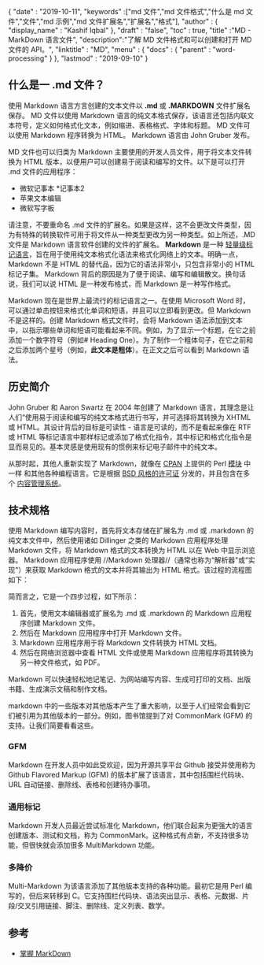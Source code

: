 {
  "date" : "2019-10-11",
  "keywords" :["md 文件","md 文件格式","什么是 md 文件","文件","md 示例","md 文件扩展名","扩展名","格式"],
  "author" : {
    "display_name" : "Kashif Iqbal"
},
  "draft" : "false",
  "toc" : true,
  "title" :"MD - MarkDown 语言文件",
  "description":"了解 MD 文件格式和可以创建和打开 MD 文件的 API。",
  "linktitle" : "MD",
  "menu" : {
    "docs" : {
      "parent" : "word-processing"
}
},
  "lastmod" : "2019-09-10"
}

## 什么是一 .md 文件？

使用 Markdown 语言方言创建的文本文件以 **.md** 或 **.MARKDOWN** 文件扩展名保存。 MD 文件以使用 Markdown 语言的纯文本格式保存，该语言还包括内联文本符号，定义如何格式化文本，例如缩进、表格格式、字体和标题。 MD 文件可以使用 Markdown 程序转换为 HTML。 Markdown 语言由 John Gruber 发布。

MD 文件也可以归类为 Markdown 主要使用的开发人员文件，用于将文本文件转换为 HTML 版本，以便用户可以创建易于阅读和编写的文件。以下是可以打开 .md 文件的应用程序：

* 微软记事本
*记事本2
* 苹果文本编辑
* 微软写字板

请注意，不要重命名 .md 文件的扩展名。如果是这样，这不会更改文件类型，因为有特殊的转换软件可用于将文件从一种类型更改为另一种类型。如上所述，.MD 文件是 Markdown 语言软件创建的文件的扩展名。 **Markdown** 是一种 [轻量级标记语言](https://en.wikipedia.org/wiki/Lightweight_markup_language)，旨在用于使用纯文本格式化语法来格式化网络上的文本。明确一点，Markdown 不是 HTML 的替代品，因为它的语法非常小，只包含非常小的 HTML 标记子集。 Markdown 背后的原因是为了便于阅读、编写和编辑散文。换句话说，我们可以说 HTML 是一种发布格式，而 Markdown 是一种写作格式。

Markdown 现在是世界上最流行的标记语言之一。在使用 Microsoft Word 时，可以通过单击按钮来格式化单词和短语，并且可以立即看到更改。但 Markdown 不是这样的。创建 Markdown 格式文件时，会将 Markdown 语法添加到文本中，以指示哪些单词和短语可能看起来不同。例如，为了显示一个标题，在它之前添加一个数字符号（例如# Heading One）。为了制作一个粗体句子，在它之前和之后添加两个星号（例如，**此文本是粗体**）。在正文之后可以看到 Markdown 语法。

## 历史简介

John Gruber 和 Aaron Swartz 在 2004 年创建了 Markdown 语言，其理念是让人们“使用易于阅读和编写的纯文本格式进行书写，并可选择将其转换为 XHTML 或 HTML。其设计背后的目标是可读性 - 语言是可读的，而不是看起来像在 RTF 或 HTML 等标记语言中那样标记或添加了格式化指令，其中标记和格式化指令是显而易见的。基本灵感是使用现有的惯例来标记电子邮件中的纯文本。

从那时起，其他人重新实现了 Markdown，就像在 [CPAN](https://en.wikipedia.org/wiki/CPAN) 上提供的 Perl [模块](https://en.wikipedia.org/wiki/Modular_programming) 中一样 和其他各种编程语言。它是根据 [BSD 风格的许可证](https://en.wikipedia.org/wiki/BSD_license) 分发的，并且包含在多个 [内容管理系统](https://en.wikipedia.org/wiki/Content_management_system)。

## 技术规格

使用 Markdown 编写内容时，首先将文本存储在扩展名为 .md 或 .markdown 的纯文本文件中，然后使用诸如 Dillinger 之类的 Markdown 应用程序处理 Markdown 文件，将 Markdown 格式的文本转换为 HTML 以在 Web 中显示浏览器。 Markdown 应用程序使用 //Markdown 处理器//（通常也称为“解析器"或“实现"）来获取 Markdown 格式的文本并将其输出为 HTML 格式。该过程的流程图如下：

简而言之，它是一个四步过程，如下所示：

1. 首先，使用文本编辑器或扩展名为 .md 或 .markdown 的 Markdown 应用程序创建 Markdown 文件。
1. 然后在 Markdown 应用程序中打开 Markdown 文件。
1. Markdown 应用程序用于将 Markdown 文件转换为 HTML 文档。
1. 然后在网络浏览器中查看 HTML 文件或使用 Markdown 应用程序将其转换为另一种文件格式，如 PDF。

Markdown 可以快速轻松地记笔记、为网站编写内容、生成可打印的文档、出版书籍、生成演示文稿和制作文档。

markdown 中的一些版本对其他版本产生了重大影响，以至于人们经常会看到它们被引用为其他版本的一部分。例如，图书馆提到了对 CommonMark (GFM) 的支持。让我们简要看看这些。

### GFM
Markdown 在开发人员中如此受欢迎，因为开源共享平台 Github 接受并使用称为 Github Flavored Markup (GFM) 的版本扩展了该语言，其中包括围栏代码块、URL 自动链接、删除线、表格和创建待办事项。

### 通用标记
Markdown 开发人员最近尝试标准化 Markdown，他们联合起来为更强大的语言创建版本、测试和文档，称为 CommonMark。这种格式有点新，不支持很多功能，但很快就会添加很多 MultiMarkdown 功能。

### 多降价
Multi-Markdown 为该语言添加了其他版本支持的各种功能。最初它是用 Perl 编写的，但后来转移到 C。它支持围栏代码块、语法突出显示、表格、元数据、片段/交叉引用链接、脚注、删除线、定义列表、数学。

## 参考

* [掌握 MarkDown](https://docs.github.com/en/get-started/writing-on-github/getting-started-with-writing-and-formatting-on-github/basic-writing-and-formatting-syntax)

